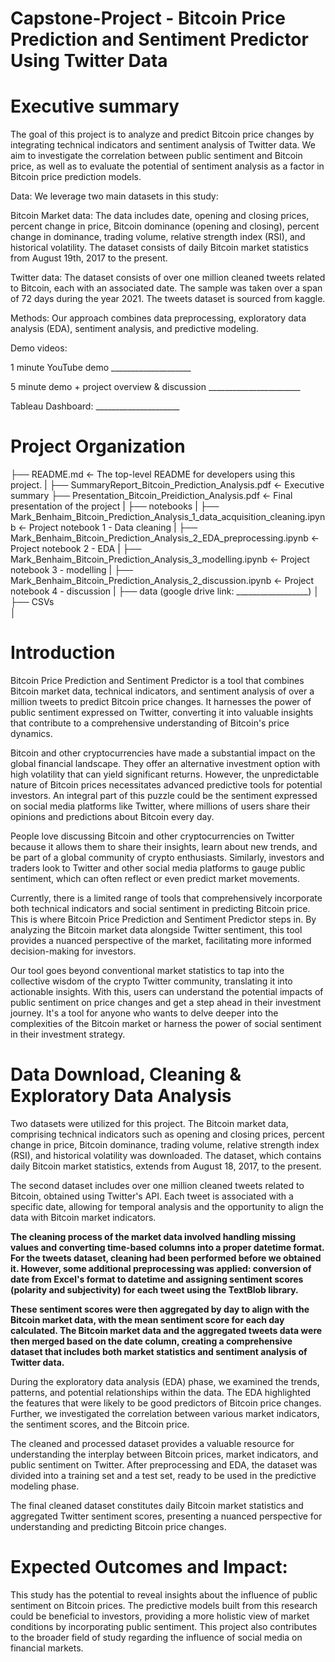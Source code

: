 # Capstone-Project - Bitcoin Price Prediction and Sentiment Predictor Using Twitter Data

# Executive summary

The goal of this project is to analyze and predict Bitcoin price changes by integrating technical indicators and sentiment analysis of Twitter data. We aim to investigate the correlation between public sentiment and Bitcoin price, as well as to evaluate the potential of sentiment analysis as a factor in Bitcoin price prediction models.

Data: We leverage two main datasets in this study:

Bitcoin Market data: The data includes date, opening and closing prices, percent change in price, Bitcoin dominance (opening and closing), percent change in dominance, trading volume, relative strength index (RSI), and historical volatility. The dataset consists of daily Bitcoin market statistics from August 19th, 2017 to the present.

Twitter data: The dataset consists of over one million cleaned tweets related to Bitcoin, each with an associated date.
The sample was taken over a span of 72 days during the year 2021. The tweets dataset is sourced from kaggle.

Methods: Our approach combines data preprocessing, exploratory data analysis (EDA), sentiment analysis, and predictive modeling.

Demo videos:

1 minute YouTube demo ____________________

5 minute demo + project overview & discussion _______________________

Tableau Dashboard: _____________________

# Project Organization
├── README.md          <- The top-level README for developers using this project.
|
├── SummaryReport_Bitcoin_Prediction_Analysis.pdf    <- Executive summary
├── Presentation_Bitcoin_Preidiction_Analysis.pdf    <- Final presentation of the project
|
├── notebooks
|   ├── Mark_Benhaim_Bitcoin_Prediction_Analysis_1_data_acquisition_cleaning.ipynb   <- Project notebook 1 - Data cleaning
|   ├── Mark_Benhaim_Bitcoin_Prediction_Analysis_2_EDA_preprocessing.ipynb           <- Project notebook 2 - EDA
|   ├── Mark_Benhaim_Bitcoin_Prediction_Analysis_3_modelling.ipynb                   <- Project notebook 3 - modelling
|   ├── Mark_Benhaim_Bitcoin_Prediction_Analysis_2_discussion.ipynb         <- Project notebook 4 - discussion
|
├── data (google drive link: __________________)
│   ├── CSVs              
│
# Introduction
Bitcoin Price Prediction and Sentiment Predictor is a tool that combines Bitcoin market data, technical indicators, and sentiment analysis of over a million tweets to predict Bitcoin price changes. It harnesses the power of public sentiment expressed on Twitter, converting it into valuable insights that contribute to a comprehensive understanding of Bitcoin's price dynamics.

Bitcoin and other cryptocurrencies have made a substantial impact on the global financial landscape. They offer an alternative investment option with high volatility that can yield significant returns. However, the unpredictable nature of Bitcoin prices necessitates advanced predictive tools for potential investors. An integral part of this puzzle could be the sentiment expressed on social media platforms like Twitter, where millions of users share their opinions and predictions about Bitcoin every day.

People love discussing Bitcoin and other cryptocurrencies on Twitter because it allows them to share their insights, learn about new trends, and be part of a global community of crypto enthusiasts. Similarly, investors and traders look to Twitter and other social media platforms to gauge public sentiment, which can often reflect or even predict market movements.

Currently, there is a limited range of tools that comprehensively incorporate both technical indicators and social sentiment in predicting Bitcoin price. This is where Bitcoin Price Prediction and Sentiment Predictor steps in. By analyzing the Bitcoin market data alongside Twitter sentiment, this tool provides a nuanced perspective of the market, facilitating more informed decision-making for investors.

Our tool goes beyond conventional market statistics to tap into the collective wisdom of the crypto Twitter community, translating it into actionable insights. With this, users can understand the potential impacts of public sentiment on price changes and get a step ahead in their investment journey. It's a tool for anyone who wants to delve deeper into the complexities of the Bitcoin market or harness the power of social sentiment in their investment strategy.

# Data Download, Cleaning & Exploratory Data Analysis
Two datasets were utilized for this project. The Bitcoin market data, comprising technical indicators such as opening and closing prices, percent change in price, Bitcoin dominance, trading volume, relative strength index (RSI), and historical volatility was downloaded. The dataset, which contains daily Bitcoin market statistics, extends from August 18, 2017, to the present.

The second dataset includes over one million cleaned tweets related to Bitcoin, obtained using Twitter's API. Each tweet is associated with a specific date, allowing for temporal analysis and the opportunity to align the data with Bitcoin market indicators.

**The cleaning process of the market data involved handling missing values and converting time-based columns into a proper datetime format. For the tweets dataset, cleaning had been performed before we obtained it. However, some additional preprocessing was applied: conversion of date from Excel's format to datetime and assigning sentiment scores (polarity and subjectivity) for each tweet using the TextBlob library.**

**These sentiment scores were then aggregated by day to align with the Bitcoin market data, with the mean sentiment score for each day calculated. The Bitcoin market data and the aggregated tweets data were then merged based on the date column, creating a comprehensive dataset that includes both market statistics and sentiment analysis of Twitter data.**

During the exploratory data analysis (EDA) phase, we examined the trends, patterns, and potential relationships within the data. The EDA highlighted the features that were likely to be good predictors of Bitcoin price changes. Further, we investigated the correlation between various market indicators, the sentiment scores, and the Bitcoin price.

The cleaned and processed dataset provides a valuable resource for understanding the interplay between Bitcoin prices, market indicators, and public sentiment on Twitter. After preprocessing and EDA, the dataset was divided into a training set and a test set, ready to be used in the predictive modeling phase.

The final cleaned dataset constitutes daily Bitcoin market statistics and aggregated Twitter sentiment scores, presenting a nuanced perspective for understanding and predicting Bitcoin price changes.

# Expected Outcomes and Impact: 

This study has the potential to reveal insights about the influence of public sentiment on Bitcoin prices. The predictive models built from this research could be beneficial to investors, providing a more holistic view of market conditions by incorporating public sentiment. This project also contributes to the broader field of study regarding the influence of social media on financial markets.
